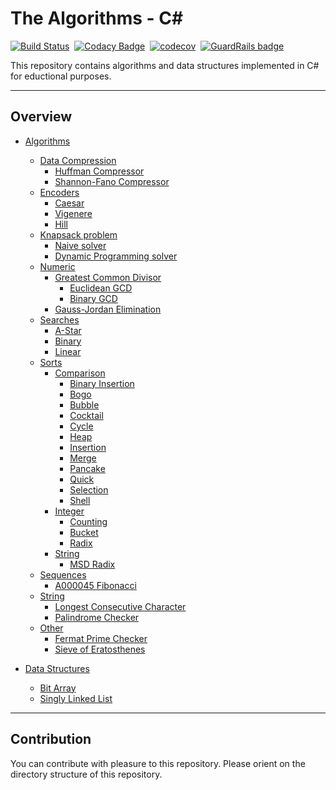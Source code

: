 # The Algorithms - C#
[![Build Status](https://travis-ci.com/TheAlgorithms/C-Sharp.svg?branch=master)](https://travis-ci.com/TheAlgorithms/C-Sharp)&nbsp;
[![Codacy Badge](https://api.codacy.com/project/badge/Grade/6f6c4c370fc04857914dd04b91c5d675)](https://www.codacy.com/app/siriak/C-Sharp?utm_source=github.com&amp;utm_medium=referral&amp;utm_content=TheAlgorithms/C-Sharp&amp;utm_campaign=Badge_Grade)&nbsp;
[![codecov](https://codecov.io/gh/TheAlgorithms/C-Sharp/branch/master/graph/badge.svg)](https://codecov.io/gh/TheAlgorithms/C-Sharp)&nbsp;
[![GuardRails badge](https://badges.guardrails.io/TheAlgorithms/C-Sharp.svg?token=84805208ba243f0931a74c5148883f894cbe9fd97fe54d64d6d0a89852067548)](https://dashboard.guardrails.io/default/gh/TheAlgorithms/C-Sharp)

This repository contains algorithms and data structures implemented in C# for eductional purposes.  

---

## Overview  
* [Algorithms](./Algorithms/)
	* [Data Compression](<./Algorithms/DataCompression>)
		* [Huffman Compressor](<./Algorithms/DataCompression/HuffmanCompressor.cs>)
		* [Shannon-Fano Compressor](<./Algorithms/DataCompression/ShannonFanoCompressor.cs>)
	* [Encoders](./Algorithms/Encoders/)
		* [Caesar](./Algorithms/Encoders/CaesarEncoder.cs)
		* [Vigenere](./Algorithms/Encoders/VigenereEncoder.cs)
		* [Hill](./Algorithms/Encoders/HillEncoder.cs)
	* [Knapsack problem](./Algorithms/Knapsack/)
		* [Naive solver](./Algorithms/Knapsack/NaiveKnapsackSolver.cs)
		* [Dynamic Programming solver](./Algorithms/Knapsack/DynamicProgrammingKnapsackSolver.cs)
	* [Numeric](./Algorithms/Numeric/)
		* [Greatest Common Divisor](./Algorithms/Numeric/GreatestCommonDivisor)
			* [Euclidean GCD](./Algorithms/Numeric/GreatestCommonDivisor/EuclideanGreatestCommonDivisorFinder.cs)
			* [Binary GCD](./Algorithms/Numeric/GreatestCommonDivisor/BinaryGreatestCommonDivisorFinder.cs)
		* [Gauss-Jordan Elimination](./Algorithms/Numeric/GaussJordanElimination.cs)
	* [Searches](./Algorithms/Search/)
		* [A-Star](./Algorithms/Search/AStar/)
		* [Binary](./Algorithms/Search/BinarySearcher.cs)
		* [Linear](./Algorithms/Search/LinearSearcher.cs)
	* [Sorts](./Algorithms/Sorters/)
		* [Comparison](./Algorithms/Sorters/Comparison)
			* [Binary Insertion](./Algorithms/Sorters/Comparison/BinaryInsertionSorter.cs)
			* [Bogo](./Algorithms/Sorters/Comparison/BogoSorter.cs)
			* [Bubble](./Algorithms/Sorters/Comparison/BubbleSorter.cs)
			* [Cocktail](./Algorithms/Sorters/Comparison/CocktailSorter.cs)
			* [Cycle](./Algorithms/Sorters/Comparison/CycleSorter.cs)
			* [Heap](./Algorithms/Sorters/Comparison/HeapSorter.cs)
			* [Insertion](./Algorithms/Sorters/Comparison/InsertionSorter.cs)
			* [Merge](./Algorithms/Sorters/Comparison/MergeSorter.cs)
			* [Pancake](./Algorithms/Sorters/Comparison/PancakeSorter.cs)
			* [Quick](./Algorithms/Sorters/Comparison/QuickSorter.cs)
			* [Selection](./Algorithms/Sorters/Comparison/SelectionSorter.cs)
			* [Shell](./Algorithms/Sorters/Comparison/ShellSorter.cs)
		* [Integer](./Algorithms/Sorters/Integer)
			* [Counting](./Algorithms/Sorters/Integer/CountingSorter.cs)
			* [Bucket](./Algorithms/Sorters/Integer/BucketSorter.cs)
			* [Radix](./Algorithms/Sorters/Integer/RadixSorter.cs)
		* [String](./Algorithms/Sorters/String)
			* [MSD Radix](./Algorithms/Sorters/String/MsdRadixStringSorter.cs)
	* [Sequences](./Algorithms/Sequences/)
		* [A000045 Fibonacci](./Algorithms/Sequences/FibonacciSequence.cs)
	* [String](./Algorithms/Strings/)
		* [Longest Consecutive Character](./Algorithms/Strings/GeneralStringAlgorithms.cs)
		* [Palindrome Checker](./Algorithms/Strings/palindrome.cs)
	* [Other](./Algorithms/Other/)
		* [Fermat Prime Checker](./Algorithms/Other/FermatPrimeChecker.cs)
		* [Sieve of Eratosthenes](./Algorithms/Other/SieveOfEratosthenes.cs)

* [Data Structures](./DataStructures/)
	* [Bit Array](./DataStructures/BitArray.cs)
	* [Singly Linked List](./DataStructures/SinglyLinkedList)
---

## Contribution  

You can contribute with pleasure to this repository. Please orient on the directory structure of this repository.  
